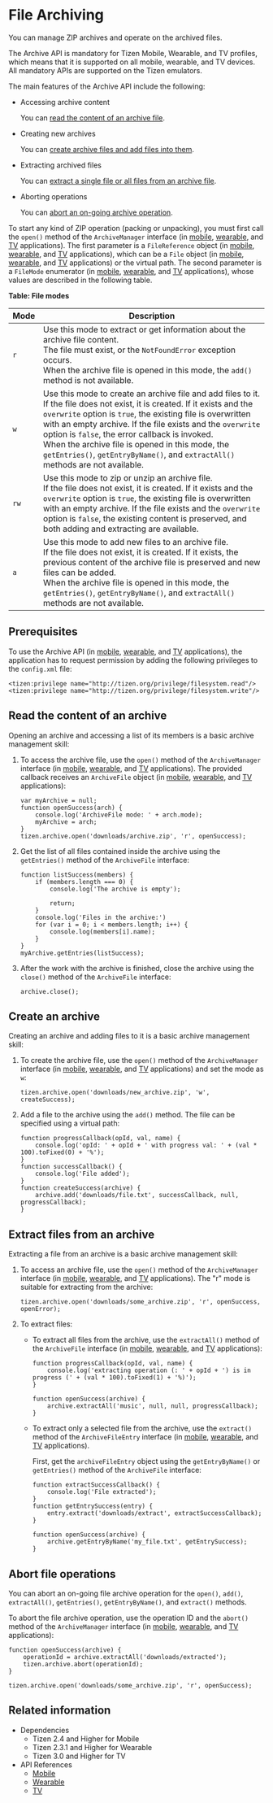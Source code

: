 # File Archiving

You can manage ZIP archives and operate on the archived files.

The Archive API is mandatory for Tizen Mobile, Wearable, and TV profiles, which means that it is supported on all mobile, wearable, and TV devices. All mandatory APIs are supported on the Tizen emulators.

The main features of the Archive API include the following:

- Accessing archive content   

  You can [read the content of an archive file](#reading-the-content-of-an-archive).

- Creating new archives

  You can [create archive files and add files into them](#creating-an-archive).

- Extracting archived files

  You can [extract a single file or all files from an archive file](#extracting-files-from-an-archive).

- Aborting operations

  You can [abort an on-going archive operation](#aborting-file-operations).

To start any kind of ZIP operation (packing or unpacking), you must first call the `open()` method of the `ArchiveManager` interface (in [mobile](../../api/latest/device_api/mobile/tizen/archive.html#ArchiveManager), [wearable](../../api/latest/device_api/wearable/tizen/archive.html#ArchiveManager), and [TV](../../api/latest/device_api/tv/tizen/archive.html#ArchiveManager) applications). The first parameter is a `FileReference` object (in [mobile](../../api/latest/device_api/mobile/tizen/archive.html#FileReference), [wearable](../../api/latest/device_api/wearable/tizen/archive.html#FileReference), and [TV](../../api/latest/device_api/tv/tizen/archive.html#FileReference) applications), which can be a `File` object (in [mobile](../../api/latest/device_api/mobile/tizen/filesystem.html#File), [wearable](../../api/latest/device_api/wearable/tizen/filesystem.html#File), and [TV](../../api/latest/device_api/tv/tizen/filesystem.html#File) applications) or the virtual path. The second parameter is a `FileMode` enumerator (in [mobile](../../api/latest/device_api/mobile/tizen/filesystem.html#FileMode), [wearable](../../api/latest/device_api/wearable/tizen/filesystem.html#FileMode), and [TV](../../api/latest/device_api/tv/tizen/filesystem.html#FileMode) applications), whose values are described in the following table.

**Table: File modes**

| Mode | Description                              |
|------|------------------------------------------|
| `r`  | Use this mode to extract or get information about the archive file content.<br> The file must exist, or the `NotFoundError` exception occurs.<br> When the archive file is opened in this mode, the `add()` method is not available. |
| `w`  | Use this mode to create an archive file and add files to it.<br> If the file does not exist, it is created. If it exists and the `overwrite` option is `true`, the existing file is overwritten with an empty archive. If the file exists and the `overwrite` option is `false`, the error callback is invoked.<br> When the archive file is opened in this mode, the `getEntries()`, `getEntryByName()`, and `extractAll()` methods are not available. |
| `rw` | Use this mode to zip or unzip an archive file.<br> If the file does not exist, it is created. If it exists and the `overwrite` option is `true`, the existing file is overwritten with an empty archive. If the file exists and the `overwrite` option is `false`, the existing content is preserved, and both adding and extracting are available. |
| `a`  | Use this mode to add new files to an archive file.<br> If the file does not exist, it is created. If it exists, the previous content of the archive file is preserved and new files can be added.<br> When the archive file is opened in this mode, the `getEntries()`, `getEntryByName()`, and `extractAll()` methods are not available. |

## Prerequisites

To use the Archive API (in [mobile](../../api/latest/device_api/mobile/tizen/archive.html), [wearable](../../api/latest/device_api/wearable/tizen/archive.html), and [TV](../../api/latest/device_api/tv/tizen/archive.html) applications), the application has to request permission by adding the following privileges to the `config.xml` file:

```
<tizen:privilege name="http://tizen.org/privilege/filesystem.read"/>
<tizen:privilege name="http://tizen.org/privilege/filesystem.write"/>
```

## Read the content of an archive

Opening an archive and accessing a list of its members is a basic archive management skill:

1. To access the archive file, use the `open()` method of the `ArchiveManager` interface (in [mobile](../../api/latest/device_api/mobile/tizen/archive.html#ArchiveManager), [wearable](../../api/latest/device_api/wearable/tizen/archive.html#ArchiveManager), and [TV](../../api/latest/device_api/tv/tizen/archive.html#ArchiveManager) applications). The provided callback receives an `ArchiveFile` object (in [mobile](../../api/latest/device_api/mobile/tizen/archive.html#ArchiveFile), [wearable](../../api/latest/device_api/wearable/tizen/archive.html#ArchiveFile), and [TV](../../api/latest/device_api/tv/tizen/archive.html#ArchiveFile) applications):

   ```
   var myArchive = null;
   function openSuccess(arch) {
       console.log('ArchiveFile mode: ' + arch.mode);
       myArchive = arch;
   }
   tizen.archive.open('downloads/archive.zip', 'r', openSuccess);
   ```

2. Get the list of all files contained inside the archive using the `getEntries()` method of the `ArchiveFile` interface:

   ```
   function listSuccess(members) {
       if (members.length === 0) {
           console.log('The archive is empty');

           return;
       }
       console.log('Files in the archive:')
       for (var i = 0; i < members.length; i++) {
           console.log(members[i].name);
       }
   }
   myArchive.getEntries(listSuccess);
   ```

3. After the work with the archive is finished, close the archive  using the `close()` method of the `ArchiveFile` interface:

   ```
   archive.close();
   ```

## Create an archive

Creating an archive and adding files to it is a basic archive management skill:

1. To create the archive file, use the `open()` method of the `ArchiveManager` interface (in [mobile](../../api/latest/device_api/mobile/tizen/archive.html#ArchiveManager), [wearable](../../api/latest/device_api/wearable/tizen/archive.html#ArchiveManager), and [TV](../../api/latest/device_api/tv/tizen/archive.html#ArchiveManager) applications) and set the mode as `w`:

   ```
   tizen.archive.open('downloads/new_archive.zip', 'w', createSuccess);
   ```

2. Add a file to the archive using the `add()` method. The file can be specified using a virtual path:

   ```
   function progressCallback(opId, val, name) {
       console.log('opId: ' + opId + ' with progress val: ' + (val * 100).toFixed(0) + '%');
   }
   function successCallback() {
       console.log('File added');
   }
   function createSuccess(archive) {
       archive.add('downloads/file.txt', successCallback, null, progressCallback);
   }
   ```

## Extract files from an archive

Extracting a file from an archive is a basic archive management skill:

1. To access an archive file, use the `open()` method of the `ArchiveManager` interface (in [mobile](../../api/latest/device_api/mobile/tizen/archive.html#ArchiveManager), [wearable](../../api/latest/device_api/wearable/tizen/archive.html#ArchiveManager), and [TV](../../api/latest/device_api/tv/tizen/archive.html#ArchiveManager) applications). The "r" mode is suitable for extracting from the archive:

   ```
   tizen.archive.open('downloads/some_archive.zip', 'r', openSuccess, openError);
   ```

2. To extract files:

   - To extract all files from the archive, use the `extractAll()` method of the `ArchiveFile` interface (in [mobile](../../api/latest/device_api/mobile/tizen/archive.html#ArchiveFile), [wearable](../../api/latest/device_api/wearable/tizen/archive.html#ArchiveFile), and [TV](../../api/latest/device_api/tv/tizen/archive.html#ArchiveFile) applications):

     ```
     function progressCallback(opId, val, name) {
         console.log('extracting operation (: ' + opId + ') is in progress (' + (val * 100).toFixed(1) + '%)');
     }

     function openSuccess(archive) {
         archive.extractAll('music', null, null, progressCallback);
     }
     ```

   - To extract only a selected file from the archive, use the `extract()` method of the `ArchiveFileEntry` interface (in [mobile](../../api/latest/device_api/mobile/tizen/archive.html#ArchiveFileEntry), [wearable](../../api/latest/device_api/wearable/tizen/archive.html#ArchiveFileEntry), and [TV](../../api/latest/device_api/tv/tizen/archive.html#ArchiveFileEntry) applications).

     First, get the `archiveFileEntry` object using the `getEntryByName()` or `getEntries()` method of the `ArchiveFile` interface:

     ```
     function extractSuccessCallback() {
         console.log('File extracted');
     }
     function getEntrySuccess(entry) {
         entry.extract('downloads/extract', extractSuccessCallback);
     }

     function openSuccess(archive) {
         archive.getEntryByName('my_file.txt', getEntrySuccess);
     }
     ```

## Abort file operations

You can abort an on-going file archive operation for the `open()`, `add()`, `extractAll()`, `getEntries()`, `getEntryByName()`, and `extract()` methods.

To abort the file archive operation, use the operation ID and the `abort()` method of the `ArchiveManager` interface (in [mobile](../../api/latest/device_api/mobile/tizen/archive.html#ArchiveManager), [wearable](../../api/latest/device_api/wearable/tizen/archive.html#ArchiveManager), and [TV](../../api/latest/device_api/tv/tizen/archive.html#ArchiveManager) applications):

```
function openSuccess(archive) {
    operationId = archive.extractAll('downloads/extracted');
    tizen.archive.abort(operationId);
}

tizen.archive.open('downloads/some_archive.zip', 'r', openSuccess);
```

## Related information
* Dependencies
  - Tizen 2.4 and Higher for Mobile
  - Tizen 2.3.1 and Higher for Wearable
  - Tizen 3.0 and Higher for TV
* API References
  - [Mobile](../../api/latest/device_api/mobile/tizen/archive.html)
  - [Wearable](../../api/latest/device_api/wearable/tizen/archive.html)
  - [TV](../../api/latest/device_api/tv/tizen/archive.html)
